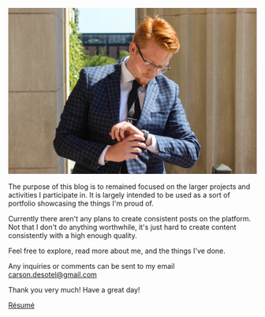 ![Carson](images/desotel-13.jpg)

The purpose of this blog is to remained focused on the larger projects and activities I participate in. It is largely intended to be used as a sort of portfolio showcasing the things I'm proud of. 

Currently there aren't any plans to create consistent posts on the platform. Not that I don't do anything worthwhile, it's just hard to create content consistently with a high enough quality.

Feel free to explore, read more about me, and the things I've done.

Any inquiries or comments can be sent to my email carson.desotel@gmail.com

Thank you very much! Have a great day!

[Résumé](https://github.com/Carson-DeSotel/resume/blob/master/build/resume.pdf)